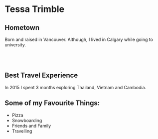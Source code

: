 <!DOCTYPE=html>

<html>
    <head></head>
    <body>
        <h1>Tessa Trimble</h1>
        <h2>Hometown</h2>
            <p>Born and raised in Vancouver. Although, I lived in Calgary while going to university.</p><br/><br/>
        <h2>Best Travel Experience</h2>
            <p>In 2015 I spent 3 months exploring Thailand, Vietnam and Cambodia.</p>
        <h2>Some of my Favourite Things:</h2>
            <ul>
            <li>Pizza</li>
            <li>Snowboarding</li>
            <li>Friends and Family</li>
            <li>Travelling</li>
            </ul>
    </body>
             
</html>
